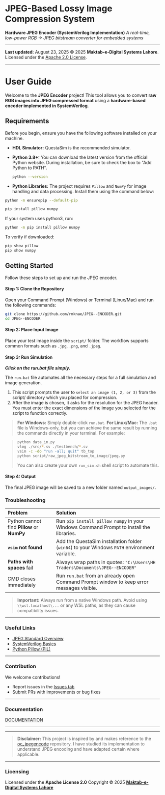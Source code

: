 # JPEG-Based Lossy Image Compression System

**Hardware JPEG Encoder (SystemVerilog Implementation)**
*A real-time, low-power RGB → JPEG bitstream converter for embedded systems*

-----

**Last updated:** August 23, 2025
© 2025 **Maktab-e-Digital Systems Lahore**. Licensed under the [Apache 2.0 License](https://www.google.com/search?q=LICENSE).

-----

# User Guide

Welcome to the **JPEG Encoder** project\! This tool allows you to convert **raw RGB images into JPEG compressed format** using a **hardware-based encoder implemented in SystemVerilog**.

## Requirements

Before you begin, ensure you have the following software installed on your machine.

  * **HDL Simulator:** QuestaSim is the recommended simulator.
  * **Python 3.8+:** You can download the latest version from the official Python website. During installation, be sure to check the box to "Add Python to PATH".
    
     ```bash
    python --version
     ```

  * **Python Libraries:** The project requires `Pillow` and `NumPy` for image handling and data processing. Install them using the command below:

<!-- end list -->

```bash
python -m ensurepip --default-pip

pip install pillow numpy
```
If your system uses python3, run:
```bash
python -m pip install pillow numpy
```
To verify if downloaded:
```bash
pip show pillow
pip show numpy
```
## Getting Started

Follow these steps to set up and run the JPEG encoder.

#### Step 1: Clone the Repository

Open your Command Prompt (Windows) or Terminal (Linux/Mac) and run the following commands:

```bash
git clone https://github.com/rmknae/JPEG--ENCODER.git
cd JPEG--ENCODER
```

#### Step 2: Place Input Image

Place your test image inside the `script/` folder. The workflow supports common formats such as `.jpg`, `.png`, and `.jpeg`.

#### Step 3: Run Simulation
***Click on the run.bat file simply.***

The `run.bat` file automates all the necessary steps for a full simulation and image generation. 
1. This script prompts the user to `select an image (1, 2, or 3)` from the script/ directory which you placed for compression.
2. After the image is chosen, it asks for the resolution for the JPEG header. You must enter the exact dimensions of the image you selected for the script to function correctly.

> **For Windows:**
> Simply double-click `run.bat`.
> **For Linux/Mac:**
> The `.bat` file is Windows-only, but you can achieve the same result by running the commands directly in your terminal. For example:

> ```bash
> python data_in.py
> vlog ./src/*.sv ./testbench/*.sv
> vsim -c -do "run -all; quit" tb_top
> python script/raw_jpeg_bitstream_to_image/jpeg.py
> ```
> You can also create your own `run_sim.sh` shell script to automate this.

#### Step 4: Output

The final JPEG image will be saved to a new folder named `output_images/`.

### Troubleshooting

| Problem | Solution |
| :--- | :--- |
| Python cannot find **Pillow** or **NumPy** | Run `pip install pillow numpy` in your Windows Command Prompt to install the libraries. |
| **`vsim` not found** | Add the QuestaSim installation folder (`win64`) to your Windows `PATH` environment variable. |
| **Paths with spaces** fail | Always wrap paths in quotes: `"C:\Users\HH Traders\Documents\JPEG--ENCODER"` |
| CMD closes immediately | Run `run.bat` from an already open Command Prompt window to keep error messages visible. |

> **Important:** Always run from a native Windows path. Avoid using `\\wsl.localhost\...` or any WSL paths, as they can cause compatibility issues.

-----

### Useful Links

  * [JPEG Standard Overview](https://en.wikipedia.org/wiki/JPEG)
  * [SystemVerilog Basics](https://www.chipverify.com/systemverilog/systemverilog-introduction)
  * [Python Pillow (PIL)](https://pillow.readthedocs.io/en/stable/)

-----

### Contribution

We welcome contributions\!

  * Report issues in the [Issues tab](https://github.com/rmknae/JPEG--ENCODER/issues)
  * Submit PRs with improvements or bug fixes

-----

### Documentation

[DOCUMENTATION](https://meds-jpeg-docs.readthedocs.io/en/latest/?badge=latest)

-----

---
> **Disclaimer:** This project is inspired by and makes reference to the [oc_jpegencode](https://github.com/chiggs/oc_jpegencode) repository. I have studied its implementation to understand JPEG encoding and have adapted certain  where applicable.

---

### Licensing

Licensed under the **Apache License 2.0**
Copyright © 2025
**[Maktab-e-Digital Systems Lahore](https://github.com/meds-uet)**
